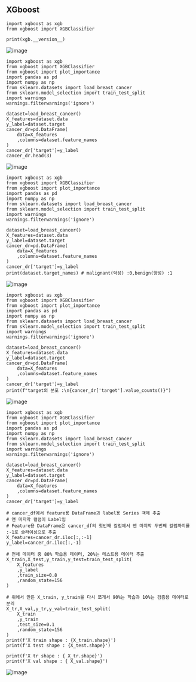 ## XGboost

```
import xgboost as xgb
from xgboost import XGBClassifier

print(xgb.__version__)
```
![image](https://github.com/user-attachments/assets/64e15a03-ad4d-4735-8d71-f1a33fb5ca1c)

```
import xgboost as xgb
from xgboost import XGBClassifier
from xgboost import plot_importance
import pandas as pd
import numpy as np
from sklearn.datasets import load_breast_cancer
from sklearn.model_selection import train_test_split
import warnings
warnings.filterwarnings('ignore')

dataset=load_breast_cancer()
X_features=dataset.data
y_label=dataset.target
cancer_dr=pd.DataFrame(
    data=X_features
    ,columns=dataset.feature_names
)
cancer_dr['target']=y_label
cancer_dr.head(3)
```
![image](https://github.com/user-attachments/assets/f21e1815-807a-4655-a58e-dfd7af66750b)

```
import xgboost as xgb
from xgboost import XGBClassifier
from xgboost import plot_importance
import pandas as pd
import numpy as np
from sklearn.datasets import load_breast_cancer
from sklearn.model_selection import train_test_split
import warnings
warnings.filterwarnings('ignore')

dataset=load_breast_cancer()
X_features=dataset.data
y_label=dataset.target
cancer_dr=pd.DataFrame(
    data=X_features
    ,columns=dataset.feature_names
)
cancer_dr['target']=y_label
print(dataset.target_names) # malignant(악성) :0,benign(양성) :1
```
![image](https://github.com/user-attachments/assets/0284842c-cecb-4b25-8267-9722fe044ef6)

```
import xgboost as xgb
from xgboost import XGBClassifier
from xgboost import plot_importance
import pandas as pd
import numpy as np
from sklearn.datasets import load_breast_cancer
from sklearn.model_selection import train_test_split
import warnings
warnings.filterwarnings('ignore')

dataset=load_breast_cancer()
X_features=dataset.data
y_label=dataset.target
cancer_dr=pd.DataFrame(
    data=X_features
    ,columns=dataset.feature_names
)
cancer_dr['target']=y_label
print(f"target의 분포 :\n{cancer_dr['target'].value_counts()}")
```
![image](https://github.com/user-attachments/assets/27b1320a-79d8-4203-85ff-00e31d32b978)

```
import xgboost as xgb
from xgboost import XGBClassifier
from xgboost import plot_importance
import pandas as pd
import numpy as np
from sklearn.datasets import load_breast_cancer
from sklearn.model_selection import train_test_split
import warnings
warnings.filterwarnings('ignore')

dataset=load_breast_cancer()
X_features=dataset.data
y_label=dataset.target
cancer_dr=pd.DataFrame(
    data=X_features
    ,columns=dataset.feature_names
)
cancer_dr['target']=y_label

# cancer_df에서 feature용 DataFrame과 label용 Series 객체 추출
# 맨 마지막 컬럼이 Label임
# Feature용 DataFrame은 cancer_df의 첫번째 칼럼에서 맨 마지막 두번째 칼럼까지를 :-1로 슬라이싱으로 추출
X_features=cancer_dr.iloc[:,:-1]
y_label=cancer_dr.iloc[:,-1]

# 전체 데이터 중 80% 학습용 데이터, 20%는 테스트용 데이터 추출
X_train,X_test,y_train,y_test=train_test_split(
    X_features
    ,y_label
    ,train_size=0.8
    ,random_state=156
)

# 위에서 만든 X_train, y_train을 다시 쪼개서 90%는 학습과 10%는 검즘용 데이터로 분리
X_tr,X_val,y_tr,y_val=train_test_split(
    X_train
    ,y_train
    ,test_size=0.1
    ,random_state=156
)
print(f'X train shape : {X_train.shape}')
print(f'X test shape : {X_test.shape}')

print(f'X tr shape : { X_tr.shape}')
print(f'X val shape : { X_val.shape}')

```
![image](https://github.com/user-attachments/assets/5b8ce190-71e5-4d37-b7a8-39ce5de36da6)
